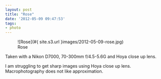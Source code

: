 ```yaml
---
layout: post
title: "Rose"
date: '2012-05-09 09:47:53'
tags:
- photo
---
```


<figure>
  ![Rose](#{ site.s3.url }images/2012-05-09-rose.jpg)
  <figcaption>Rose</figcaption>
</figure>

Taken with a Nikon D7000, 70-300mm f/4.5-5.6G and Hoya close up lens.

I am struggling to get sharp images using Hoya close up lens. Macrophotography does not like approximation.

